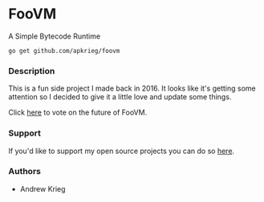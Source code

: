 # FooVM

A Simple Bytecode Runtime

`go get github.com/apkrieg/foovm`

### Description
This is a fun side project I made back in 2016. It looks like it's getting some attention so I decided to give it a little love and update some things.

Click [here](https://docs.google.com/forms/d/e/1FAIpQLSfKS8oA1X-X256msBVHec5BICyFOthhVKD9B_wy6UrTATkbXg/viewform?usp=sf_link) to vote on the future of FooVM.

### Support
If you'd like to support my open source projects you can do so [here](https://patreon.com/apkrieg).

### Authors
- Andrew Krieg
